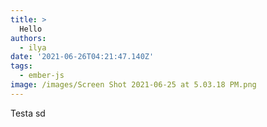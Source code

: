 ```yaml
---
title: >
  Hello
authors:
  - ilya
date: '2021-06-26T04:21:47.140Z'
tags: 
  - ember-js
image: /images/Screen Shot 2021-06-25 at 5.03.18 PM.png
---
```

Testa
sd
    